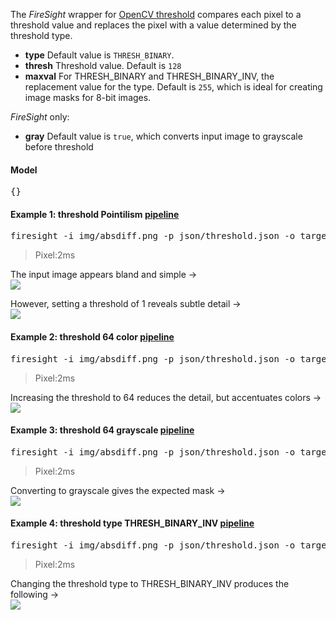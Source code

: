 The _FireSight_ wrapper for [OpenCV threshold](http://docs.opencv.org/modules/imgproc/doc/miscellaneous_transformations.html?highlight=threshold#threshold)  compares each pixel to a threshold value and replaces the pixel with a value determined by the threshold type.

* **type** Default value is `THRESH_BINARY`.
* **thresh** Threshold value. Default is `128`
* **maxval** For THRESH_BINARY and THRESH_BINARY_INV, the replacement value for the type. Default is `255`, which is ideal for creating image masks for 8-bit images.

_FireSight_ only:
* **gray** Default value is `true`, which converts input image to grayscale before threshold

#### Model
<pre>{}</pre>

#### Example 1: threshold Pointilism [pipeline](https://github.com/firepick1/FireSight/blob/master/json/threshold.json)
<pre>firesight -i img/absdiff.png -p json/threshold.json -o target/threshold1-color.png -Dthresh=1 -Dgray=false</pre>
> Pixel:2ms

The input image appears bland and simple &rarr; <br>
<img src="https://github.com/firepick1/FireSight/blob/master/img/absdiff.png?raw=true">

However, setting a threshold of 1 reveals subtle detail &rarr; <br>
<img src="https://github.com/firepick1/FireSight/blob/master/img/threshold1-color.png?raw=true">

#### Example 2: threshold 64 color [pipeline](https://github.com/firepick1/FireSight/blob/master/json/threshold.json)
<pre>firesight -i img/absdiff.png -p json/threshold.json -o target/threshold64-color.png -Dthresh=64 -Dgray=false</pre>
> Pixel:2ms

Increasing the threshold to 64 reduces the detail, but accentuates colors &rarr; <br>
<img src="https://github.com/firepick1/FireSight/blob/master/img/threshold64-color.png?raw=true">

#### Example 3: threshold 64 grayscale [pipeline](https://github.com/firepick1/FireSight/blob/master/json/threshold.json)
<pre>firesight -i img/absdiff.png -p json/threshold.json -o target/threshold64.png -Dthresh=64</pre>
> Pixel:2ms

Converting to grayscale gives the expected mask &rarr; <br>
<img src="https://github.com/firepick1/FireSight/blob/master/img/threshold64.png?raw=true">

#### Example 4: threshold type THRESH_BINARY_INV [pipeline](https://github.com/firepick1/FireSight/blob/master/json/threshold.json)
<pre>firesight -i img/absdiff.png -p json/threshold.json -o target/threshold64-inv.png -Dthresh=64 -Dtype=THRESH_BINARY_INV</pre>
> Pixel:2ms

Changing the threshold type to THRESH_BINARY_INV produces the following &rarr; <br>
<img src="https://github.com/firepick1/FireSight/blob/master/img/threshold64-inv.png?raw=true">
